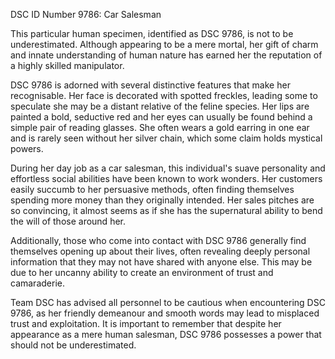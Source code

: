 DSC ID Number 9786: Car Salesman 

This particular human specimen, identified as DSC 9786, is not to be underestimated. Although appearing to be a mere mortal, her gift of charm and innate understanding of human nature has earned her the reputation of a highly skilled manipulator. 

DSC 9786 is adorned with several distinctive features that make her recognisable. Her face is decorated with spotted freckles, leading some to speculate she may be a distant relative of the feline species. Her lips are painted a bold, seductive red and her eyes can usually be found behind a simple pair of reading glasses. She often wears a gold earring in one ear and is rarely seen without her silver chain, which some claim holds mystical powers.

During her day job as a car salesman, this individual's suave personality and effortless social abilities have been known to work wonders. Her customers easily succumb to her persuasive methods, often finding themselves spending more money than they originally intended. Her sales pitches are so convincing, it almost seems as if she has the supernatural ability to bend the will of those around her.

Additionally, those who come into contact with DSC 9786 generally find themselves opening up about their lives, often revealing deeply personal information that they may not have shared with anyone else. This may be due to her uncanny ability to create an environment of trust and camaraderie. 

Team DSC has advised all personnel to be cautious when encountering DSC 9786, as her friendly demeanour and smooth words may lead to misplaced trust and exploitation. It is important to remember that despite her appearance as a mere human salesman, DSC 9786 possesses a power that should not be underestimated.